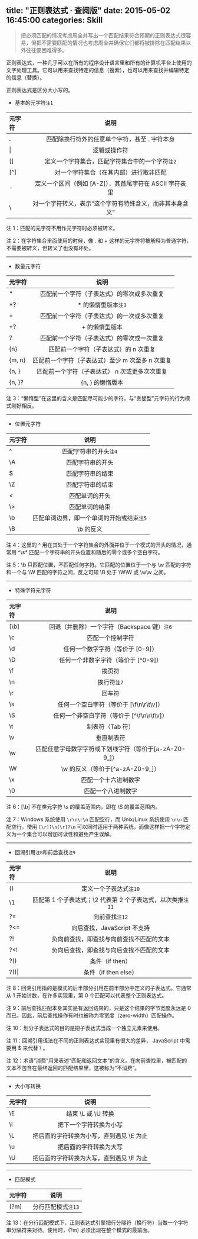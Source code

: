 title: "正则表达式 · 查阅版"
date: 2015-05-02 16:45:00
categories: Skill
---

<blockquote class="blockquote-center">把必须匹配的情况考虑周全并写出一个匹配结果符合预期的正则表达式很容易，但把不需要匹配的情况也考虑周全并确保它们都将被排除在匹配结果以外往往要困难得多。</blockquote>

正则表达式，一种几乎可以在所有的程序设计语言里和所有的计算机平台上使用的文字处理工具。它可以用来查找特定的信息（搜索），也可以用来查找并编辑特定的信息（替换）。
<!-- more -->

正则表达式是区分大小写的。

 - 基本的元字符`注1`

| 元字符 | 说明   |
| :--    | :----: |
| .      | 匹配除换行符外的任意单个字符，甚至 . 字符本身 |
| &#124;  | 逻辑或操作符 |
| []     | 定义一个字符集合，匹配字符集合中的一个字符`注2` |
| [^]    | 对一个字符集合（在其内部）进行取非匹配 |
| -      | 定义一个区间（例如 [A-Z]），其首尾字符在 ASCII 字符表里 |
| \      | 对一个字符转义，表示“这个字符有特殊含义，而非其本身含义” |
    
注 1：匹配的元字符不用作元字符时必须被转义。

注 2：在字符集合里面使用的时候，像 . 和 + 这样的元字符将被解释为普通字符，不需要被转义，但转义了也没有坏处。

---

 - 数量元字符

| 元字符 | 说明   |
| :--    | :----: |
| *      | 匹配前一个字符（子表达式）的零次或多次重复 |
| *?     |  * 的懒惰型版本`注3` |
| +      | 匹配前一个字符（子表达式）的一次或多次重复 |
| +?     |  + 的懒惰型版本 |
| ?      | 匹配前一个字符（子表达式）的零次或一次重复 |
| {n}    | 匹配前一个字符（子表达式）的 n 次重复 |
| {m, n} | 匹配前一个字符（子表达式）至少 m 次至多 n 次重复 |
| {n, }  | 匹配前一个字符（子表达式） n 次或更多次次重复 |
| {n, }? |  {n, } 的懒惰版本 |
    
注 3：“懒惰型”在这里的含义是匹配尽可能少的字符，与“贪婪型”元字符的行为模式刚好相反。

---

 - 位置元字符

| 元字符 | 说明   |
| :--    | :----: |
| ^      | 匹配字符串的开头`注4` |
| \A     | 匹配字符串的开头 |
| $      | 匹配字符串的结束 |
| \Z     | 匹配字符串的结束 |
| \<     | 匹配单词的开头 |
| \\>     | 匹配单词的结束 |
| \b     | 匹配单词边界，即一个单词的开始或结束`注5` |
| \B     |  \b 的反义 |
    
注 4：这里的 ^ 用在其处于一个字符集合的外面并位于一个模式的开头的情况，通常用 ^\s* 匹配一个字符串的开头位置和随后的零个或多个空白字符。
    
注 5：\b 只匹配位置，不匹配任何字符。它匹配的位置位于一个与 \w 匹配的字符和一个与 \W 匹配的字符之间，反之可知 \B 处于 \W\W 或 \w\w 之间。

---

 - 特殊字符元字符

| 元字符 | 说明   |
| :--    | :----: |
| [\b]   | 回退（并删除）一个字符（Backspace 键）`注6` |
| \c     | 匹配一个控制字符 |
| \d     | 任何一个数字字符（等价于 [0-9]） |
| \D     | 任何一个非数字字符（等价于 [^0-9]） |
| \f     | 换页符 |
| \n     | 换行符`注7` |
| \r     | 回车符 |
| \s     | 任何一个空白字符（等价于 [\f\n\r\t\v]） |
| \S     | 任何一个非空白字符（等价于 [^\f\n\r\t\v]） |
| \t     | 制表符（Tab 符） |
| \v     | 垂直制表符 |
| \w     | 匹配任意字母数字字符或下划线字符（等价于[a-zA-Z0-9_]） |
| \W     |  \w 的反义（等价于[^a-zA-Z0-9_]） |
| \x     | 匹配一个十六进制数字 |
| \0     | 匹配一个八进制数字 |
    
注 6：[\b] 不在类元字符 \s 的覆盖范围内，即在 \S 的覆盖范围内。
    
注 7：Windows 系统使用 `\r\n\r\n` 匹配空行，而 Unix/Linux 系统使用 `\n\n` 匹配空行，使用 `[\r]?\n[\r]?\n` 可以同时适用于两种系统，而像这样把一个字符定义为一个集合可以增加可读性和避免产生误解。

---

 - 回溯引用`注8`和前后查找`注9`

| 元字符 | 说明   |
| :--    | :----: |
| ()     | 定义一个子表达式`注10` |
| \1     | 匹配第 1 个子表达式；\2 代表第 2 个子表达式，以次类推`注11` |
| ?=     | 向前查找`注12` |
| ?<=    | 向后查找，JavaScript 不支持 |
| ?!     | 负向前查找，即查找与向前查找不匹配的文本 |
| ?<!    | 负向后查找，即查找与向后查找不匹配的文本 |
| ?()    | 条件（if then） |
| ?()&#124;  | 条件（if then else） |
    
注 8：回溯引用指的是模式的后半部分引用在前半部分中定义的子表达式。它通常从 1 开始计数，在许多实现里，第 0 个匹配可以代表整个正则表达式。
    
注 9：前后查找匹配本身其实是有返回结果的，只是这个结果的字节宽度永远是 0 而已。因此，前后查找操作有时也被称为零宽度（zero-width）匹配操作。
    
注 10：划分子表达式的目的是把子表达式当成一个独立元素来使用。
    
注 11：回溯引用语法在不同的正则表达式实现里有很大的差异， JavaScript 中需要用 $ 来代替 \ 。
    
注 12：术语“消费”用来表述“匹配和返回文本”的含义。在向前查找里，被匹配的文本不包含在最终返回的匹配结果里，这被称为“不消费”。

---

 - 大小写转换

| 元字符 | 说明   |
| :--    | :----: |
| \E     | 结束 \L 或 \U 转换 |
| \l     | 把下一个字符转换为小写 |
| \L     | 把后面的字符转换为小写，直到遇见 \E 为止 |
| \u     | 把后面的字符转换为大写 |
| \U     | 把后面的字符转换为大写，直到遇见 \E 为止 |

---

 - 匹配模式

| 元字符 | 说明   |
| :--    | :----: |
| (?m)   | 分行匹配模式`注13` |
    
注 13：在分行匹配模式下，正则表达式引擎把行分隔符（换行符）当做一个字符串分隔符来对待。使用时，(?m) 必须出现在整个模式的最前面。
